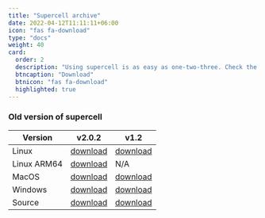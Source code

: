 ```yaml
---
title: "Supercell archive"
date: 2022-04-12T11:11:11+06:00
icon: "fas fa-download"
type: "docs"
weight: 40
card:
  order: 2
  description: "Using supercell is as easy as one-two-three. Check the to learn different methods of obtaining and using the program."
  btncaption: "Download"
  btnicon: "fas fa-download"
  highlighted: true
---
```


### Old version of supercell

| Version      | v2.0.2                                                            | v1.2                                                                                        |
|--------------|-------------------------------------------------------------------|---------------------------------------------------------------------------------------------|
| Linux        | [download](archive/supercell_v2.0.1/supercell-linux.tar.gz)       | [download](archive/supercell_v1.2/supercell-linux.tar.gz)                                   |
| Linux ARM64  | [download](archive/supercell_v2.0.1/supercell-linux-arm64.tar.gz) | N/A                                                                                         |
| MacOS        | [download](archive/supercell_v2.0.1/supercell-osx.tar.gz)         | [download](archive/supercell_v1.2/supercell-osx.tar.gz)                                     |
| Windows      | [download](archive/supercell_v2.0.1/supercell-windows.zip)        | [download](archive/supercell_v1.2/supercell-windows.zip)                                    |
| Source       | [download](https://github.com/orex/supercell/tree/v2.0.2)         | [download](https://github.com/orex/supercell/tree/516afba96405d010b73bca7af85ba7799ce88c24) |



               
      
